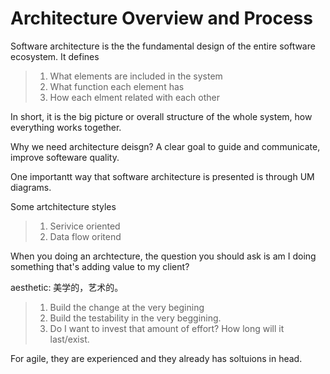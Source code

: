 # Architecture Overview and Process

Software architecture is the the fundamental design of the entire software ecosystem. It defines
>1. What elements are included in the system
>2. What function each element has 
>3. How each elment related with each other

In short, it is the big picture or overall structure of the whole system, how everything works together.

Why we need architecture deisgn?  A clear goal to guide and communicate, improve softeware quality.

One importantt way that software architecture is presented is through UM diagrams.


Some artchitecture styles
>1. Serivice oriented 
>2. Data flow oritend


When you doing an archtecture, 
the question you should ask is am I doing something that's adding value to my client?


aesthetic: 美学的，艺术的。

>1. Build the change at the very begining
>2. Build the testability in the very beggining.
>3. Do I want to invest that amount of effort? How long will it last/exist.

For agile, they are experienced and they already has soltuions in head.